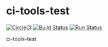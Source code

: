# ci-tools-test

[![CircleCI](https://circleci.com/gh/amazingguni/ci-tools-test.svg?style=svg)](https://circleci.com/gh/amazingguni/ci-tools-test) [![Build Status](https://travis-ci.org/amazingguni/ci-tools-test.svg?branch=master)](https://travis-ci.org/amazingguni/ci-tools-test) [![Run Status](https://api.shippable.com/projects/5a2f3399cf141c0700be7994/badge?branch=master)](https://app.shippable.com/github/amazingguni/ci-tools-test)

ci-tools-test
